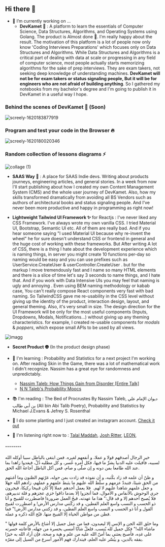 ## Hi there 👋

- 🔭 I’m currently working on ...
  - **DevKamet** 🗻 : A platform to learn the essentials of Computer Science, Data Structures, Algorithms, and Operating Systems using Golang. The product is Almost done 🎉. I'm really happy about the result. The motivation of this platform is a lot of people now only know 'Coding Interviews Preparations' which focuses only on Data Structures and Algorithms. While Data Structures and Algorithms is a critical part of dealing with data at scale or progressing in any field of computer science, most people actually starts memorizing algorithms for the sake of prep interviews. They are exam takers, not seeking deep knowledge of understanding machines. **DevKamet will not be for exam takers or status signaling people, But it will be for engineers who are not afraid of building anything**. So I gathered my notebooks from my bachelor's degree and I'm going to publish it in DevKamet in a useful way I hope.

### Behind the scenes of DevKamet 🎥 (Soon)

![screely-1620183877919](https://user-images.githubusercontent.com/50620277/117404945-82491880-af13-11eb-9569-c132742b2a82.png)

### Program and test your code in the Browser 🔥

![screely-1620180020346](https://user-images.githubusercontent.com/50620277/117404594-dacbe600-af12-11eb-9f4e-f90acec9f337.png)

### Random collection of lessons diagrams ⚡

![collage (1)](https://user-images.githubusercontent.com/50620277/117437648-30b38480-af39-11eb-9b82-1ae66b90e80d.jpg)

- **SAAS Way** 🚀 : A place for SAAS Indie devs. Writing about products journeys, engineering articles, and general stories. In a week from now I'll start publishing about how I created my own Content Management System (CMS) and the whole user journey of DevKamet. Also, how my skills transformed dramatically from avoiding all BS Vendors such as authors of architectural books and status signaling people. And I've never been more productive and happy in programming as right now!

- **Lightweight Tailwind UI Framework ✨** for Reactjs : I've never liked any CSS Framework. I've always wrote my own vanilla CSS. I tried Material UI, Bootstrap, Semantic UI etc. All of them are really bad. And if you hear someone saying "I used Material UI because why re-invent the wheel" he for sure doesn't understand CSS or frontend in general and the huge cost of working with these frameworks. But After writing A lot of CSS, there is a thing I hate about the development experience which is naming things, in server you might create 10 functions per-day so naming would be easy and you can use prefixes such as UserService.CreateUser & userController.CreateUser . but for the markup I move tremendously fast and I name so many HTML elements and there is a slice of time let's say 3 seconds to name things, and I hate that. And if you work with Data Intensive UIs you may feel that naming is ugly and annoying . Even using BEM naming methodology or kabab case, You can't really compose React components very fast with bad naming. So TailwindCSS gave me re-usability in the CSS level without giving up the identity of the product, interaction design, layout, and general theming. Also, it's very small in size. The design direction for the UI Framework will be only for the most useful components (Inputs, Dropdowns, Modals, Notifications...) without giving up any theming characteristics. for example, I created re-usable components for _modals_ & _poppers_, which expose small APIs to be used by all views.

![imagg](https://user-images.githubusercontent.com/50620277/117435926-0f519900-af37-11eb-81cb-70853d949fcf.jpg)

- **Secret Product 👽** (In the product design phase)

- 🌱 I'm learning : Probability and Statistics for a next project I'm working on. After reading Skin in the Game, there was a lot of mathematical work I didn't recognize. Nassim has a great eye for randomness and unpredictably.

  - [Nassim Taleb: How Things Gain from Disorder [Entire Talk]](https://www.youtube.com/watch?v=B2-QCv-hChY&t=916s&ab_channel=StanfordeCorner)
  - [N N Taleb's Probability Moocs](https://www.youtube.com/channel/UC8uY6yLP9BS4BUc9BSc0Jww/videos)

- 📚 I'm reading : The Bed of Procrustes By Nassim Taleb, ديوان الإمام علي بن أبي طالب (Ali bin Abi Talib Poetry), Probability and Statistics by Michael J.Evans & Jefrey S. Rosenthal
- 🌿 I do some planting and I just created an instagram account. [Check it out](https://www.instagram.com/abdulrahmangarden/)
- 🎻 I'm listening right now to : [Talal Maddah](https://www.youtube.com/watch?v=tO3e0jIfwls&ab_channel=MrJasser1983), [Josh Ritter](https://www.youtube.com/watch?v=NIHMAhIe9es&ab_channel=JoshRitter), [LEON](https://www.youtube.com/watch?v=GMePup2Z0zc&ab_channel=L%C3%89ON),

#### --------

خير الرجال أصدقهم قولا و عملا، و أنفعهم لغيره. فمن ابتغى بالباطل سببا أوكله الله لسببه، فأقبلت عليه الدنيا بِشرِّ ما فيها، فكل أمرهِ عُسر، و كل مطلبه ذُلْ، فيغدوا زاهدا بما عند الله طامعا بمن دونه و إن صلّى و صام، فمن أكل الباطل أجاعهُ الله الحق.

و ظنّ أن علمه قد زاد بكُتبه، و أن نفوذه قد زادت بمن حوله، غرّتهم الظنون وما أغنتهم من الحق شيئا، فتبددّ عزمهم و سلّط الله عليهم ما يثبط علمهم و عملهم، زادهم الله جهلا و جعل علمهم شاهدا عليهم لا لهم.
‏
فلا يعمل أحدهم عملا إلاّ كان قبيحا ركيكا، فيجرون جري الوحوش بالأنفاس و الأموال، فما أنجزوا إلا بعدما ذاقوا خزي عجزهم و قلة تدبيرهم، فلا يُصبح أحدهم إلا و قد قال:" هذا ما عهدته، قبحُ العمل ضرورة! فاضطررت للقبيح و أنا ذو الحسب و النسب واسع العلم الفطين، و قد زكّتني مدارس الأرض! و اضطررت لقبيح القول و أنا ذو الحسب و النسب واسع العلم الفطين، و قد زكتني مدارس الأرض!" فما فطن من مواطن الحياة إلا القبيح منها. قبّح الله ذكره و عمله.

وما خلق الله الجن و الإنس إلا ليعبدون، فما من عمل جميل إلا أشاع بالأرض كلمة قولها " ماشاء الله!" فكل جميل لله يٌنسب.
فلعلّ شابًا أمسى بحسرة من جهله، فأعانته حسرته على غدِه، فأصبح يعتني بما أمنّ الله عليه من علم و هبة و صحة، فإن أراد الله به خيرًا يفقه بالدين، و ييُسّر عليه العلم، فيتدارك فهم الأمور أسرع من السيل إلى مقرّه.
